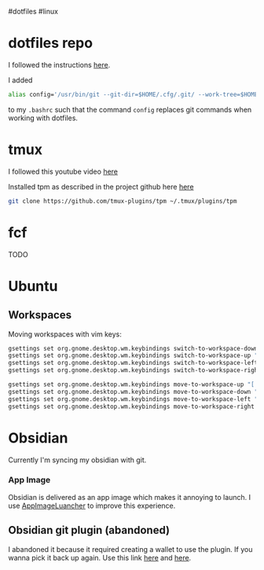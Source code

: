 #dotfiles #linux
# dotfiles repo
I followed the instructions [here](https://www.ackama.com/what-we-think/the-best-way-to-store-your-dotfiles-a-bare-git-repository-explained/). 

I added 
```bash
alias config='/usr/bin/git --git-dir=$HOME/.cfg/.git/ --work-tree=$HOME'
```
to my `.bashrc` such that the command `config` replaces git commands when working with dotfiles. 

# tmux
I followed this youtube video [here](https://www.youtube.com/watch?v=Yl7NFenTgIo)

Installed tpm as described in the project github here [here](https://github.com/tmux-plugins/tpm)
```bash
git clone https://github.com/tmux-plugins/tpm ~/.tmux/plugins/tpm
```

# fcf
TODO

# Ubuntu
## Workspaces
Moving workspaces with vim keys:
```bash
gsettings set org.gnome.desktop.wm.keybindings switch-to-workspace-down "['<Primary><Alt>j']"
gsettings set org.gnome.desktop.wm.keybindings switch-to-workspace-up "['<Primary><Alt>k']"
gsettings set org.gnome.desktop.wm.keybindings switch-to-workspace-left "['<Primary><Alt>h']"
gsettings set org.gnome.desktop.wm.keybindings switch-to-workspace-right "['<Primary><Alt>l']"

gsettings set org.gnome.desktop.wm.keybindings move-to-workspace-up "['<Primary><Shift><Alt>k']"
gsettings set org.gnome.desktop.wm.keybindings move-to-workspace-down "['<Primary><Shift><Alt>j']"
gsettings set org.gnome.desktop.wm.keybindings move-to-workspace-left "['<Primary><Shift><Alt>h']"
gsettings set org.gnome.desktop.wm.keybindings move-to-workspace-right "['<Primary><Shift><Alt>l']"
```





# Obsidian
Currently I'm syncing my obsidian with git. 
### App Image
Obsidian is delivered as an app image which makes it annoying to launch. I use [AppImageLuancher](https://www.makeuseof.com/add-appimages-to-linux-system-menu/) to improve this experience.

## Obsidian git plugin (abandoned)
I abandoned it because it required creating a wallet to use the plugin. If you wanna pick it back up again. Use this link [here](https://publish.obsidian.md/git-doc/04+Authentication) and [here](https://docs.kde.org/trunk5/en/kwalletmanager/kwallet5/introduction.html).

